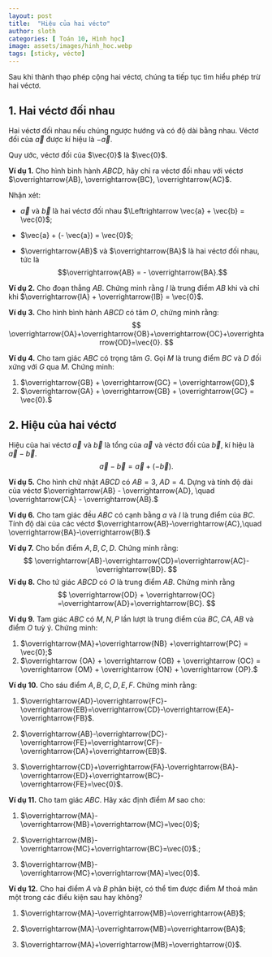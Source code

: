 ```yaml
---
layout: post
title:  "Hiệu của hai véctơ"
author: sloth
categories: [ Toán 10, Hình học]
image: assets/images/hinh_hoc.webp
tags: [sticky, véctơ]
---
```


Sau khi thành thạo phép cộng hai véctơ, chúng ta tiếp tục tìm hiểu phép trừ hai véctơ. 

## 1. Hai véctơ đối nhau

Hai véctơ đối nhau nếu chúng ngược hướng và có độ dài bằng nhau. Véctơ
đối của $\vec{a}$ được kí hiệu là $-\vec{a}.$


Quy ước, véctơ đối của $\vec{0}$ là $\vec{0}$.

**Ví dụ 1.** Cho hình bình hành $ABCD$, hãy chỉ ra véctơ đối nhau với véctơ $\overrightarrow{AB}, \overrightarrow{BC}, \overrightarrow{AC}$.


Nhận xét:

-   $\vec{a}$ và $\vec{b}$ là hai véctơ đối nhau $\Leftrightarrow \vec{a} + \vec{b} = \vec{0}$;

-   $\vec{a} + (- \vec{a}) = \vec{0}$;

-   $\overrightarrow{AB}$ và $\overrightarrow{BA}$ là hai véctơ đối nhau, tức là $$\overrightarrow{AB} = - \overrightarrow{BA}.$$

**Ví dụ 2.** Cho đoạn thẳng $AB$. Chứng minh rằng $I$ là trung điểm $AB$ khi và chỉ khi $\overrightarrow{IA} + \overrightarrow{IB} = \vec{0}$.

**Ví dụ 3.** Cho hình bình hành $ABCD$ có tâm $O$, chứng minh rằng:
$$
\overrightarrow{OA}+\overrightarrow{OB}+\overrightarrow{OC}+\overrightarrow{OD}=\vec{0}.
$$


**Ví dụ 4.** Cho tam giác $ABC$ có trọng tâm $G$. Gọi $M$ là trung điểm $BC$ và $D$
đối xứng với $G$ qua $M$. Chứng minh:

1. $\overrightarrow{GB} + \overrightarrow{GC} = \overrightarrow{GD},$
2. $\overrightarrow{GA} + \overrightarrow{GB} + \overrightarrow{GC} = \vec{0}.$

## 2. Hiệu của hai véctơ

Hiệu của hai véctơ $\vec{a}$ và $\vec{b}$ là tổng của $\vec{a}$ và véctơ đối của $\vec{b}$, kí hiệu là $\vec{a}-\vec{b}$.
$$
\vec{a}-\vec{b}=\vec{a}+(-\vec{b}).
$$


**Ví dụ 5.** Cho hình chữ nhật $ABCD$ có $AB=3$, $AD=4.$ Dựng và tính độ dài của
véctơ $\overrightarrow{AB} - \overrightarrow{AD}, \quad \overrightarrow{CA} - \overrightarrow{AB}.$

**Ví dụ 6.** Cho tam giác đều $ABC$ có cạnh bằng $a$ và $I$ là trung điểm của $BC$. Tính độ dài của các véctơ $\overrightarrow{AB}-\overrightarrow{AC},\quad \overrightarrow{BA}-\overrightarrow{BI}.$

**Ví dụ 7.** Cho bốn điểm $A,B,C,D$. Chứng minh rằng:
$$
\overrightarrow{AB}-\overrightarrow{CD}=\overrightarrow{AC}-\overrightarrow{BD}.
$$
**Ví dụ 8.** Cho tứ giác $ABCD$ có $O$ là trung điểm $AB$. Chứng minh rằng
$$
\overrightarrow{OD} + \overrightarrow{OC} =\overrightarrow{AD}+\overrightarrow{BC}.
$$


**Ví dụ 9.** Tam giác $ABC$ có $M,N,P$ lần lượt là trung điểm của $BC, CA, AB$ và
điểm $O$ tuỳ ý. Chứng minh: 

1. $\overrightarrow{MA}+\overrightarrow{NB} +\overrightarrow{PC} = \vec{0};$
2. $\overrightarrow {OA}  + \overrightarrow {OB}  + \overrightarrow {OC}  = \overrightarrow {OM}  + \overrightarrow {ON}  + \overrightarrow {OP}.$

**Ví dụ 10.** Cho sáu điểm $A,B,C,D,E,F$. Chứng minh rằng:

1. $\overrightarrow{AD}-\overrightarrow{FC}-\overrightarrow{EB}=\overrightarrow{CD}-\overrightarrow{EA}-\overrightarrow{FB}$.

2. $\overrightarrow{AB}-\overrightarrow{DC}-\overrightarrow{FE}=\overrightarrow{CF}-\overrightarrow{DA}+\overrightarrow{EB}$.

3. $\overrightarrow{CD}+\overrightarrow{FA}-\overrightarrow{BA}-\overrightarrow{ED}+\overrightarrow{BC}-\overrightarrow{FE}=\vec{0}$.

**Ví dụ 11.** Cho tam giác $ABC$. Hãy xác định điểm $M$ sao cho:

1.  $\overrightarrow{MA}-\overrightarrow{MB}+\overrightarrow{MC}=\vec{0}$;

2.  $\overrightarrow{MB}-\overrightarrow{MC}+\overrightarrow{BC}=\vec{0}$.;

3.  $\overrightarrow{MB}-\overrightarrow{MC}+\overrightarrow{MA}=\vec{0}$.

**Ví dụ 12.** Cho hai điểm $A$ và $B$ phân biệt, có thể tìm được điểm $M$ thoả mãn một
trong các điều kiện sau hay không?

1.  $\overrightarrow{MA}-\overrightarrow{MB}=\overrightarrow{AB}$;

2.  $\overrightarrow{MA}-\overrightarrow{MB}=\overrightarrow{BA}$;

3.  $\overrightarrow{MA}+\overrightarrow{MB}=\overrightarrow{0}$.